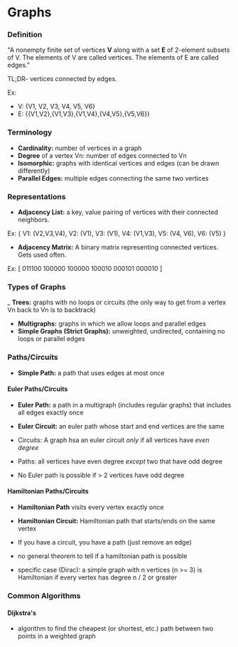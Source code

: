 # Graphs

### Definition

"A nonempty finite set of vertices **V** along with a set **E** of 2-element subsets of V. The elements of V are called vertices. The elements of E are called edges."

TL;DR- vertices connected by edges.

Ex:
- V: {V1, V2, V3, V4, V5, V6}
- E: {{V1,V2},{V1,V3},{V1,V4},{V4,V5},{V5,V6}}

### Terminology

- **Cardinality:** number of vertices in a graph
- **Degree** of a vertex Vn: number of edges connected to Vn
- **Isomorphic:** graphs with identical vertices and edges (can be drawn differently)
- **Parallel Edges:** multiple edges connecting the same two vertices



### Representations

- **Adjacency List:** a key, value pairing of vertices with their connected neighbors.

Ex: {
  V1: (V2,V3,V4),
  V2: (V1),
  V3: (V1),
  V4: (V1,V3),
  V5: (V4, V6),
  V6: (V5)
}

- **Adjacency Matrix:** A binary matrix representing connected vertices. Gets used often.

Ex: 
[
  011100
  100000
  100000
  100010
  000101
  000010
] 

### Types of Graphs

_ **Trees:** graphs with no loops or circuits (the only way to get from a vertex Vn back to Vn is to backtrack)
- **Multigraphs:** graphs in which we allow loops and parallel edges
- **Simple Graphs (Strict Graphs):** unweighted, undirected, containing no loops or parallel edges

### Paths/Circuits
- **Simple Path:** a path that uses edges at most once

#### Euler Paths/Circuits
- **Euler Path:** a path in a multigraph (includes regular graphs) that includes all edges exactly once
- **Euler Circuit:** an euler path whose start and end vertices are the same

- Circuits: A graph hsa an euler circuit *only* if all vertices have *even degree*
- Paths: all vertices have even degree *except* two that have odd degree
- No Euler path is possible if > 2 vertices have odd degree

#### Hamiltonian Paths/Circuits
- **Hamiltonian Path** visits every vertex exactly once
- **Hamiltonian Circuit:** Hamiltonian path that starts/ends on the same vertex 

- If you have a circuit, you have a path (just remove an edge)
- no general theorem to tell if a hamiltonian path is possible
- specific case (Dirac): a simple graph with n vertices (n >= 3) is Hamiltonian if every vertex has degree n / 2 or greater

### Common Algorithms

#### Dijkstra's
- algorithm to find the cheapest (or shortest, etc.) path between two points in a weighted graph
